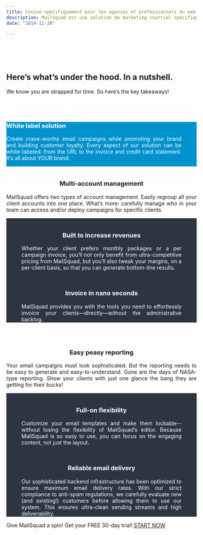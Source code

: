 ```yaml
---
title: Conçue spécifiquement pour les agences et professionnels du web
description: MailSquad est une solution de marketing courriel spécifiquement conçue pour les agences et les professionnels du Web. Ses fonctionnalités répondent aux besoins uniques de ces clients.
date: "2014-11-20"

---
```


<!--  

linktitle: Features
menu:
    top:
        parent: 'features'

 -->
<section class="price-2" style="padding-top:50px; padding-bottom: 35px">
        <div class="container">
            <div class="row">
                <div class="col-sm-12">
                    <h1>Here’s what’s under the hood. In a nutshell.</h1>
                    <p class="lead">We know you are strapped for time. So here’s the key takeaways!</p>
                </div>
            </div>
        </div>
</section>



<section class="content-2" style="background-color: #0092cd; margin-top: 20px;padding-bottom:0;padding-top:0">
    <div class="container">
        <div class="row feature" >
            <div class="col-sm-5" >
                <h3 style="color: white">White label solution</h3>
                <p style="color: white; text-align:justify; margin-right: 40px">Create crave-worthy email campaigns while promoting your brand and building customer loyalty. Every aspect of our solution can be white-labeled: from the URL to the invoice and credit card statement. It’s all about YOUR brand.</p>
            </div>
            <div class="col-sm-7">
                <div class="img">
                    <img src="http://placehold.it/525x300" alt="">
                </div>
            </div>
        </div>
    </div>
</section>

<section class="content-2" style="padding-bottom:0;padding-top:0">
    <div class="container">
        <div class="row feature">
            <div class="col-sm-8" style="float: none; margin: 0 auto;">
                <div style="text-align:center;">
                    <div class="img">
                        <img src="http://placehold.it/120x120" alt="">
                    </div>
                    <h3 style="margin-top: 35px">Multi-account management</h3>
                </div>
                <p style="text-align:justify">MailSquad offers two types of account management. Easily regroup all your client accounts into one place. What’s more: carefully manage who in your team can access and/or deploy campaigns for specific clients.</p>
            </div>
        </div>
    </div>
</section>

<section class="content-2" style="background-color: #2c3541;padding-bottom:0;padding-top:0">
    <div class="container">
        <div class="row feature">
            <div class="col-sm-6" style="text-align:center">
                <div class="img">
                    <img src="http://placehold.it/120x120" alt="">
                </div>
                <h3 style="color: white; margin-top: 35px">Built to increase revenues</h3>
                <p style="color: white; text-align:justify;margin-right:40px;margin-left:40px">Whether your client prefers monthly packages or a per campaign invoice, you’ll not only benefit from ultra-competitive pricing from MailSquad, but you’ll also tweak your margins, on a per-client basis, so that you can generate bottom-line results.</p>
            </div>
            <div class="col-sm-6" style="text-align:center">
                <div class="img">
                    <img src="http://placehold.it/120x120" alt="">
                </div>
                <h3 style="color: white; margin-top: 35px">Invoice in nano seconds</h3>
                <p style="color: white; text-align:justify;margin-right:40px;margin-left:40px">MailSquad provides you with the tools you need to effortlessly invoice your clients—directly—without the administrative backlog.</p>
            </div>
        </div>
    </div>
</section>


<section class="content-2" style="padding-bottom:0;padding-top:20px">
    <div class="container">
        <div class="row feature">
            <div class="col-sm-8" style="float: none; margin: 0 auto;">
                <div style="text-align:center">
                    <div class="img">
                        <img src="http://placehold.it/350x250" alt="">
                    </div>
                     <h3 style="margin-top: 35px">Easy peasy reporting</h3>
                </div>
                <p style="text-align:justify">Your email campaigns must look sophisticated. But the reporting needs to be easy to generate and easy-to-understand. Gone are the days of NASA-type reporting. Show your clients with just one glance the bang they are getting for their bucks!</p>
            </div>
        </div>
    </div>
</section>

<section class="content-2" style="background-color: #2c3541;padding-bottom:0;padding-top:0">
    <div class="container">
        <div class="row feature">
            <div class="col-sm-6" style="text-align:center">
                <div class="img">
                    <img src="http://placehold.it/120x120" alt="">
                </div>
                <h3 style="color: white;  margin-top: 35px">Full-on flexibility</h3>
                <p style="color: white; text-align:justify;margin-right:40px;margin-left:40px">Customize your email templates and make them lockable--without losing the flexibility of MailSquad’s editor. Because MailSquad is so easy to use, you can focus on the engaging content, not just the layout.</p>
            </div>
            <div class="col-sm-6" style="text-align:center">
                <div class="img">
                    <img src="http://placehold.it/120x120" alt="">
                </div>
                <h3 style="color: white;  margin-top: 35px">Reliable email delivery</h3>
                <p style="color: white; text-align:justify;margin-right:40px;margin-left:40px">Our sophisticated backend infrastructure has been optimized to ensure maximum email delivery rates. With our strict compliance to anti-spam regulations, we carefully evaluate new (and existing!) customers before allowing them to use our system. This ensures ultra-clean sending streams and high deliverability.</p>
            </div>
        </div>
    </div>
</section>

<section class="content-11">
    <div class="container">
        <span>Give MailSquad a spin! Get your FREE 30-day trial!</span>
        <a class="btn btn-primary" href="https://app.mailsquad.com/login/signup?lang=en">START NOW</a>
    </div>
</section>